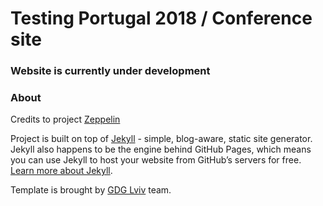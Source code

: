 # Testing Portugal 2018 / Conference site

### Website is currently under development





### About
Credits to project [Zeppelin](https://github.com/gdg-x/zeppelin)

Project is built on top of [Jekyll](http://jekyllrb.com/) - simple, blog-aware, static site generator. Jekyll also happens to be the engine behind GitHub Pages, which means you can use Jekyll to host your website from GitHub’s servers for free. [Learn more about Jekyll](http://jekyllrb.com/).

Template is brought by [GDG Lviv](http://lviv.gdg.org.ua/) team.
